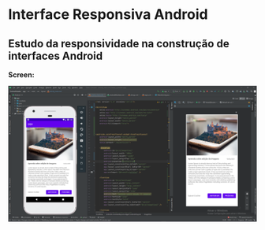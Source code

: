 # Interface Responsiva Android
<h2>Estudo da responsividade na construção de interfaces Android </h2>

**Screen:**

![](app/interfaceandroid.png)
